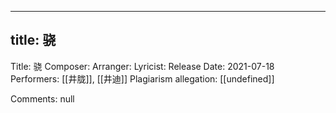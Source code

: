 
---
title: 骁
---
Title: 骁
Composer: 
Arranger: 
Lyricist: 
Release Date: 2021-07-18
Performers: [[井胧]], [[井迪]]
Plagiarism allegation:
[[undefined]]

Comments:
null
